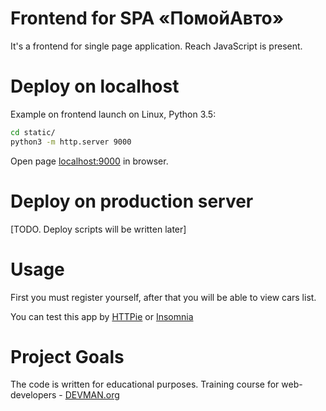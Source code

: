 # Frontend for SPA «ПомойАвто»

It's a frontend for single page application. Reach JavaScript is present.

# Deploy on localhost

Example on frontend launch on Linux, Python 3.5:

```bash
cd static/
python3 -m http.server 9000
```

Open page [localhost:9000](http://localhost:9000) in browser.

# Deploy on production server

[TODO. Deploy scripts will be written later]

# Usage

First you must register yourself, after that you will be able to view cars list.

You can test this app by [HTTPie](https://httpie.org/) or [Insomnia](https://insomnia.rest/)

# Project Goals

The code is written for educational purposes. Training course for web-developers - [DEVMAN.org](https://devman.org)

